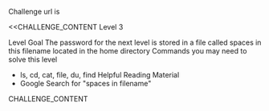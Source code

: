 Challenge url is <a href="http://www.overthewire.org/wargames/bandit/bandit3.shtml"></a>

<<CHALLENGE_CONTENT
Level 3

Level Goal
The password for the next level is stored in a file called spaces in this filename located in the home directory
Commands you may need to solve this level
 - ls, cd, cat, file, du, find
Helpful Reading Material
 - Google Search for "spaces in filename"

CHALLENGE_CONTENT
